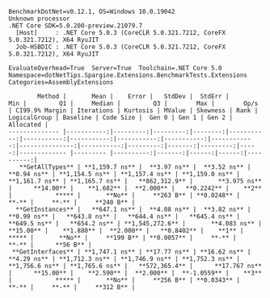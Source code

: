 
    BenchmarkDotNet=v0.12.1, OS=Windows 10.0.19042
    Unknown processor
    .NET Core SDK=5.0.200-preview.21079.7
      [Host]     : .NET Core 5.0.3 (CoreCLR 5.0.321.7212, CoreFX 5.0.321.7212), X64 RyuJIT
      Job-HSBDIC : .NET Core 5.0.3 (CoreCLR 5.0.321.7212, CoreFX 5.0.321.7212), X64 RyuJIT

    EvaluateOverhead=True  Server=True  Toolchain=.NET Core 5.0  
    Namespace=dotNetTips.Spargine.Extensions.BenchmarkTests.Extensions  Categories=AssemblyExtensions  

            Method |       Mean |    Error |   StdDev |  StdErr |        Min |         Q1 |     Median |         Q3 |        Max |        Op/s | CI99.9% Margin | Iterations | Kurtosis | MValue | Skewness | Rank | LogicalGroup | Baseline | Code Size |  Gen 0 | Gen 1 | Gen 2 | Allocated |
    -------------- |-----------:|---------:|---------:|--------:|-----------:|-----------:|-----------:|-----------:|-----------:|------------:|---------------:|-----------:|---------:|-------:|---------:|-----:|------------- |--------- |----------:|-------:|------:|------:|----------:|
       **GetAllTypes** | **1,159.7 ns** |  **3.97 ns** |  **3.52 ns** | **0.94 ns** | **1,154.5 ns** | **1,157.4 ns** | **1,159.0 ns** | **1,161.7 ns** | **1,165.7 ns** |   **862,312.9** |       **3.975 ns** |      **14.00** |    **1.682** |  **2.000** |   **0.2242** |    **2** |            ***** |       **No** |     **263 B** | **0.0248** |     **-** |     **-** |     **240 B** |
      **GetInstances** |   **647.1 ns** |  **4.08 ns** |  **3.82 ns** | **0.99 ns** |   **643.8 ns** |   **644.4 ns** |   **645.4 ns** |   **649.5 ns** |   **654.2 ns** | **1,545,272.6** |       **4.083 ns** |      **15.00** |    **1.880** |  **2.000** |   **0.8402** |    **1** |            ***** |       **No** |     **199 B** | **0.0057** |     **-** |     **-** |      **56 B** |
     **GetInterfaces** | **1,747.1 ns** | **17.77 ns** | **16.62 ns** | **4.29 ns** | **1,712.3 ns** | **1,746.9 ns** | **1,752.3 ns** | **1,756.6 ns** | **1,765.6 ns** |   **572,365.4** |      **17.767 ns** |      **15.00** |    **2.590** |  **2.000** |  **-1.0559** |    **3** |            ***** |       **No** |     **256 B** | **0.0343** |     **-** |     **-** |     **312 B** |
